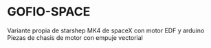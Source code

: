 # GOFIO-SPACE
Variante propia de starshep MK4 de spaceX con motor EDF y arduino
Piezas de chasis de motor con empuje vectorial

